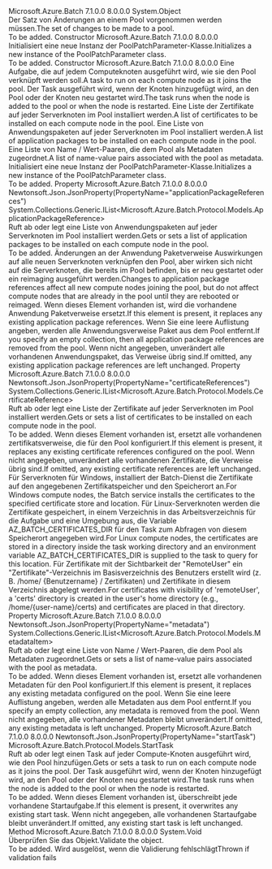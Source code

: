 <Type Name="PoolPatchParameter" FullName="Microsoft.Azure.Batch.Protocol.Models.PoolPatchParameter">
  <TypeSignature Language="C#" Value="public class PoolPatchParameter" />
  <TypeSignature Language="ILAsm" Value=".class public auto ansi beforefieldinit PoolPatchParameter extends System.Object" />
  <TypeSignature Language="DocId" Value="T:Microsoft.Azure.Batch.Protocol.Models.PoolPatchParameter" />
  <TypeSignature Language="VB.NET" Value="Public Class PoolPatchParameter" />
  <TypeSignature Language="F#" Value="type PoolPatchParameter = class" />
  <AssemblyInfo>
    <AssemblyName>Microsoft.Azure.Batch</AssemblyName>
    <AssemblyVersion>7.1.0.0</AssemblyVersion>
    <AssemblyVersion>8.0.0.0</AssemblyVersion>
  </AssemblyInfo>
  <Base>
    <BaseTypeName>System.Object</BaseTypeName>
  </Base>
  <Interfaces />
  <Docs>
    <summary>
            <span data-ttu-id="14e16-101">Der Satz von Änderungen an einem Pool vorgenommen werden müssen.</span><span class="sxs-lookup"><span data-stu-id="14e16-101">The set of changes to be made to a pool.</span></span>
            </summary>
    <remarks>To be added.</remarks>
  </Docs>
  <Members>
    <Member MemberName=".ctor">
      <MemberSignature Language="C#" Value="public PoolPatchParameter ();" />
      <MemberSignature Language="ILAsm" Value=".method public hidebysig specialname rtspecialname instance void .ctor() cil managed" />
      <MemberSignature Language="DocId" Value="M:Microsoft.Azure.Batch.Protocol.Models.PoolPatchParameter.#ctor" />
      <MemberSignature Language="VB.NET" Value="Public Sub New ()" />
      <MemberType>Constructor</MemberType>
      <AssemblyInfo>
        <AssemblyName>Microsoft.Azure.Batch</AssemblyName>
        <AssemblyVersion>7.1.0.0</AssemblyVersion>
        <AssemblyVersion>8.0.0.0</AssemblyVersion>
      </AssemblyInfo>
      <Parameters />
      <Docs>
        <summary>
            <span data-ttu-id="14e16-102">Initialisiert eine neue Instanz der PoolPatchParameter-Klasse.</span><span class="sxs-lookup"><span data-stu-id="14e16-102">Initializes a new instance of the PoolPatchParameter class.</span></span>
            </summary>
        <remarks>To be added.</remarks>
      </Docs>
    </Member>
    <Member MemberName=".ctor">
      <MemberSignature Language="C#" Value="public PoolPatchParameter (Microsoft.Azure.Batch.Protocol.Models.StartTask startTask = null, System.Collections.Generic.IList&lt;Microsoft.Azure.Batch.Protocol.Models.CertificateReference&gt; certificateReferences = null, System.Collections.Generic.IList&lt;Microsoft.Azure.Batch.Protocol.Models.ApplicationPackageReference&gt; applicationPackageReferences = null, System.Collections.Generic.IList&lt;Microsoft.Azure.Batch.Protocol.Models.MetadataItem&gt; metadata = null);" />
      <MemberSignature Language="ILAsm" Value=".method public hidebysig specialname rtspecialname instance void .ctor(class Microsoft.Azure.Batch.Protocol.Models.StartTask startTask, class System.Collections.Generic.IList`1&lt;class Microsoft.Azure.Batch.Protocol.Models.CertificateReference&gt; certificateReferences, class System.Collections.Generic.IList`1&lt;class Microsoft.Azure.Batch.Protocol.Models.ApplicationPackageReference&gt; applicationPackageReferences, class System.Collections.Generic.IList`1&lt;class Microsoft.Azure.Batch.Protocol.Models.MetadataItem&gt; metadata) cil managed" />
      <MemberSignature Language="DocId" Value="M:Microsoft.Azure.Batch.Protocol.Models.PoolPatchParameter.#ctor(Microsoft.Azure.Batch.Protocol.Models.StartTask,System.Collections.Generic.IList{Microsoft.Azure.Batch.Protocol.Models.CertificateReference},System.Collections.Generic.IList{Microsoft.Azure.Batch.Protocol.Models.ApplicationPackageReference},System.Collections.Generic.IList{Microsoft.Azure.Batch.Protocol.Models.MetadataItem})" />
      <MemberSignature Language="F#" Value="new Microsoft.Azure.Batch.Protocol.Models.PoolPatchParameter : Microsoft.Azure.Batch.Protocol.Models.StartTask * System.Collections.Generic.IList&lt;Microsoft.Azure.Batch.Protocol.Models.CertificateReference&gt; * System.Collections.Generic.IList&lt;Microsoft.Azure.Batch.Protocol.Models.ApplicationPackageReference&gt; * System.Collections.Generic.IList&lt;Microsoft.Azure.Batch.Protocol.Models.MetadataItem&gt; -&gt; Microsoft.Azure.Batch.Protocol.Models.PoolPatchParameter" Usage="new Microsoft.Azure.Batch.Protocol.Models.PoolPatchParameter (startTask, certificateReferences, applicationPackageReferences, metadata)" />
      <MemberType>Constructor</MemberType>
      <AssemblyInfo>
        <AssemblyName>Microsoft.Azure.Batch</AssemblyName>
        <AssemblyVersion>7.1.0.0</AssemblyVersion>
        <AssemblyVersion>8.0.0.0</AssemblyVersion>
      </AssemblyInfo>
      <Parameters>
        <Parameter Name="startTask" Type="Microsoft.Azure.Batch.Protocol.Models.StartTask" />
        <Parameter Name="certificateReferences" Type="System.Collections.Generic.IList&lt;Microsoft.Azure.Batch.Protocol.Models.CertificateReference&gt;" />
        <Parameter Name="applicationPackageReferences" Type="System.Collections.Generic.IList&lt;Microsoft.Azure.Batch.Protocol.Models.ApplicationPackageReference&gt;" />
        <Parameter Name="metadata" Type="System.Collections.Generic.IList&lt;Microsoft.Azure.Batch.Protocol.Models.MetadataItem&gt;" />
      </Parameters>
      <Docs>
        <param name="startTask"><span data-ttu-id="14e16-103">Eine Aufgabe, die auf jedem Computeknoten ausgeführt wird, wie sie den Pool verknüpft werden soll.</span><span class="sxs-lookup"><span data-stu-id="14e16-103">A task to run on each compute node as it joins the pool.</span></span> <span data-ttu-id="14e16-104">Der Task ausgeführt wird, wenn der Knoten hinzugefügt wird, an den Pool oder der Knoten neu gestartet wird.</span><span class="sxs-lookup"><span data-stu-id="14e16-104">The task runs when the node is added to the pool or when the node is restarted.</span></span></param>
        <param name="certificateReferences"><span data-ttu-id="14e16-105">Eine Liste der Zertifikate auf jeder Serverknoten im Pool installiert werden.</span><span class="sxs-lookup"><span data-stu-id="14e16-105">A list of certificates to be installed on each compute node in the pool.</span></span></param>
        <param name="applicationPackageReferences"><span data-ttu-id="14e16-106">Eine Liste von Anwendungspaketen auf jeder Serverknoten im Pool installiert werden.</span><span class="sxs-lookup"><span data-stu-id="14e16-106">A list of application packages to be installed on each compute node in the pool.</span></span></param>
        <param name="metadata"><span data-ttu-id="14e16-107">Eine Liste von Name / Wert-Paaren, die dem Pool als Metadaten zugeordnet.</span><span class="sxs-lookup"><span data-stu-id="14e16-107">A list of name-value pairs associated with the pool as metadata.</span></span></param>
        <summary>
            <span data-ttu-id="14e16-108">Initialisiert eine neue Instanz der PoolPatchParameter-Klasse.</span><span class="sxs-lookup"><span data-stu-id="14e16-108">Initializes a new instance of the PoolPatchParameter class.</span></span>
            </summary>
        <remarks>To be added.</remarks>
      </Docs>
    </Member>
    <Member MemberName="ApplicationPackageReferences">
      <MemberSignature Language="C#" Value="public System.Collections.Generic.IList&lt;Microsoft.Azure.Batch.Protocol.Models.ApplicationPackageReference&gt; ApplicationPackageReferences { get; set; }" />
      <MemberSignature Language="ILAsm" Value=".property instance class System.Collections.Generic.IList`1&lt;class Microsoft.Azure.Batch.Protocol.Models.ApplicationPackageReference&gt; ApplicationPackageReferences" />
      <MemberSignature Language="DocId" Value="P:Microsoft.Azure.Batch.Protocol.Models.PoolPatchParameter.ApplicationPackageReferences" />
      <MemberSignature Language="VB.NET" Value="Public Property ApplicationPackageReferences As IList(Of ApplicationPackageReference)" />
      <MemberSignature Language="F#" Value="member this.ApplicationPackageReferences : System.Collections.Generic.IList&lt;Microsoft.Azure.Batch.Protocol.Models.ApplicationPackageReference&gt; with get, set" Usage="Microsoft.Azure.Batch.Protocol.Models.PoolPatchParameter.ApplicationPackageReferences" />
      <MemberType>Property</MemberType>
      <AssemblyInfo>
        <AssemblyName>Microsoft.Azure.Batch</AssemblyName>
        <AssemblyVersion>7.1.0.0</AssemblyVersion>
        <AssemblyVersion>8.0.0.0</AssemblyVersion>
      </AssemblyInfo>
      <Attributes>
        <Attribute>
          <AttributeName>Newtonsoft.Json.JsonProperty(PropertyName="applicationPackageReferences")</AttributeName>
        </Attribute>
      </Attributes>
      <ReturnValue>
        <ReturnType>System.Collections.Generic.IList&lt;Microsoft.Azure.Batch.Protocol.Models.ApplicationPackageReference&gt;</ReturnType>
      </ReturnValue>
      <Docs>
        <summary>
            <span data-ttu-id="14e16-109">Ruft ab oder legt eine Liste von Anwendungspaketen auf jeder Serverknoten im Pool installiert werden.</span><span class="sxs-lookup"><span data-stu-id="14e16-109">Gets or sets a list of application packages to be installed on each compute node in the pool.</span></span>
            </summary>
        <value>To be added.</value>
        <remarks>
            <span data-ttu-id="14e16-110">Änderungen an der Anwendung Paketverweise Auswirkungen auf alle neuen Serverknoten verknüpfen den Pool, aber wirken sich nicht auf die Serverknoten, die bereits im Pool befinden, bis er neu gestartet oder ein reimaging ausgeführt werden.</span><span class="sxs-lookup"><span data-stu-id="14e16-110">Changes to application package references affect all new compute nodes joining the pool, but do not affect compute nodes that are already in the pool until they are rebooted or reimaged.</span></span> <span data-ttu-id="14e16-111">Wenn dieses Element vorhanden ist, wird die vorhandene Anwendung Paketverweise ersetzt.</span><span class="sxs-lookup"><span data-stu-id="14e16-111">If this element is present, it replaces any existing application package references.</span></span> <span data-ttu-id="14e16-112">Wenn Sie eine leere Auflistung angeben, werden alle Anwendungsverweise Paket aus dem Pool entfernt.</span><span class="sxs-lookup"><span data-stu-id="14e16-112">If you specify an empty collection, then all application package references are removed from the pool.</span></span> <span data-ttu-id="14e16-113">Wenn nicht angegeben, unverändert alle vorhandenen Anwendungspaket, das Verweise übrig sind.</span><span class="sxs-lookup"><span data-stu-id="14e16-113">If omitted, any existing application package references are left unchanged.</span></span>
            </remarks>
      </Docs>
    </Member>
    <Member MemberName="CertificateReferences">
      <MemberSignature Language="C#" Value="public System.Collections.Generic.IList&lt;Microsoft.Azure.Batch.Protocol.Models.CertificateReference&gt; CertificateReferences { get; set; }" />
      <MemberSignature Language="ILAsm" Value=".property instance class System.Collections.Generic.IList`1&lt;class Microsoft.Azure.Batch.Protocol.Models.CertificateReference&gt; CertificateReferences" />
      <MemberSignature Language="DocId" Value="P:Microsoft.Azure.Batch.Protocol.Models.PoolPatchParameter.CertificateReferences" />
      <MemberSignature Language="VB.NET" Value="Public Property CertificateReferences As IList(Of CertificateReference)" />
      <MemberSignature Language="F#" Value="member this.CertificateReferences : System.Collections.Generic.IList&lt;Microsoft.Azure.Batch.Protocol.Models.CertificateReference&gt; with get, set" Usage="Microsoft.Azure.Batch.Protocol.Models.PoolPatchParameter.CertificateReferences" />
      <MemberType>Property</MemberType>
      <AssemblyInfo>
        <AssemblyName>Microsoft.Azure.Batch</AssemblyName>
        <AssemblyVersion>7.1.0.0</AssemblyVersion>
        <AssemblyVersion>8.0.0.0</AssemblyVersion>
      </AssemblyInfo>
      <Attributes>
        <Attribute>
          <AttributeName>Newtonsoft.Json.JsonProperty(PropertyName="certificateReferences")</AttributeName>
        </Attribute>
      </Attributes>
      <ReturnValue>
        <ReturnType>System.Collections.Generic.IList&lt;Microsoft.Azure.Batch.Protocol.Models.CertificateReference&gt;</ReturnType>
      </ReturnValue>
      <Docs>
        <summary>
            <span data-ttu-id="14e16-114">Ruft ab oder legt eine Liste der Zertifikate auf jeder Serverknoten im Pool installiert werden.</span><span class="sxs-lookup"><span data-stu-id="14e16-114">Gets or sets a list of certificates to be installed on each compute node in the pool.</span></span>
            </summary>
        <value>To be added.</value>
        <remarks>
            <span data-ttu-id="14e16-115">Wenn dieses Element vorhanden ist, ersetzt alle vorhandenen zertifikatsverweise, die für den Pool konfiguriert.</span><span class="sxs-lookup"><span data-stu-id="14e16-115">If this element is present, it replaces any existing certificate references configured on the pool.</span></span> <span data-ttu-id="14e16-116">Wenn nicht angegeben, unverändert alle vorhandenen Zertifikate, die Verweise übrig sind.</span><span class="sxs-lookup"><span data-stu-id="14e16-116">If omitted, any existing certificate references are left unchanged.</span></span> <span data-ttu-id="14e16-117">Für Serverknoten für Windows, installiert der Batch-Dienst die Zertifikate auf den angegebenen Zertifikatspeicher und den Speicherort an.</span><span class="sxs-lookup"><span data-stu-id="14e16-117">For Windows compute nodes, the Batch service installs the certificates to the specified certificate store and location.</span></span> <span data-ttu-id="14e16-118">Für Linux-Serverknoten werden die Zertifikate gespeichert, in einem Verzeichnis in das Arbeitsverzeichnis für die Aufgabe und eine Umgebung aus, die Variable AZ_BATCH_CERTIFICATES_DIR für den Task zum Abfragen von diesem Speicherort angegeben wird.</span><span class="sxs-lookup"><span data-stu-id="14e16-118">For Linux compute nodes, the certificates are stored in a directory inside the task working directory and an environment variable AZ_BATCH_CERTIFICATES_DIR is supplied to the task to query for this location.</span></span> <span data-ttu-id="14e16-119">Für Zertifikate mit der Sichtbarkeit der "RemoteUser" ein "Zertifikate"-Verzeichnis im Basisverzeichnis des Benutzers erstellt wird (z. B. /home/ {Benutzername} / Zertifikaten) und Zertifikate in diesem Verzeichnis abgelegt werden.</span><span class="sxs-lookup"><span data-stu-id="14e16-119">For certificates with visibility of 'remoteUser', a 'certs' directory is created in the user's home directory (e.g., /home/{user-name}/certs) and certificates are placed in that directory.</span></span>
            </remarks>
      </Docs>
    </Member>
    <Member MemberName="Metadata">
      <MemberSignature Language="C#" Value="public System.Collections.Generic.IList&lt;Microsoft.Azure.Batch.Protocol.Models.MetadataItem&gt; Metadata { get; set; }" />
      <MemberSignature Language="ILAsm" Value=".property instance class System.Collections.Generic.IList`1&lt;class Microsoft.Azure.Batch.Protocol.Models.MetadataItem&gt; Metadata" />
      <MemberSignature Language="DocId" Value="P:Microsoft.Azure.Batch.Protocol.Models.PoolPatchParameter.Metadata" />
      <MemberSignature Language="VB.NET" Value="Public Property Metadata As IList(Of MetadataItem)" />
      <MemberSignature Language="F#" Value="member this.Metadata : System.Collections.Generic.IList&lt;Microsoft.Azure.Batch.Protocol.Models.MetadataItem&gt; with get, set" Usage="Microsoft.Azure.Batch.Protocol.Models.PoolPatchParameter.Metadata" />
      <MemberType>Property</MemberType>
      <AssemblyInfo>
        <AssemblyName>Microsoft.Azure.Batch</AssemblyName>
        <AssemblyVersion>7.1.0.0</AssemblyVersion>
        <AssemblyVersion>8.0.0.0</AssemblyVersion>
      </AssemblyInfo>
      <Attributes>
        <Attribute>
          <AttributeName>Newtonsoft.Json.JsonProperty(PropertyName="metadata")</AttributeName>
        </Attribute>
      </Attributes>
      <ReturnValue>
        <ReturnType>System.Collections.Generic.IList&lt;Microsoft.Azure.Batch.Protocol.Models.MetadataItem&gt;</ReturnType>
      </ReturnValue>
      <Docs>
        <summary>
            <span data-ttu-id="14e16-120">Ruft ab oder legt eine Liste von Name / Wert-Paaren, die dem Pool als Metadaten zugeordnet.</span><span class="sxs-lookup"><span data-stu-id="14e16-120">Gets or sets a list of name-value pairs associated with the pool as metadata.</span></span>
            </summary>
        <value>To be added.</value>
        <remarks>
            <span data-ttu-id="14e16-121">Wenn dieses Element vorhanden ist, ersetzt alle vorhandenen Metadaten für den Pool konfiguriert.</span><span class="sxs-lookup"><span data-stu-id="14e16-121">If this element is present, it replaces any existing metadata configured on the pool.</span></span> <span data-ttu-id="14e16-122">Wenn Sie eine leere Auflistung angeben, werden alle Metadaten aus dem Pool entfernt.</span><span class="sxs-lookup"><span data-stu-id="14e16-122">If you specify an empty collection, any metadata is removed from the pool.</span></span> <span data-ttu-id="14e16-123">Wenn nicht angegeben, alle vorhandener Metadaten bleibt unverändert.</span><span class="sxs-lookup"><span data-stu-id="14e16-123">If omitted, any existing metadata is left unchanged.</span></span>
            </remarks>
      </Docs>
    </Member>
    <Member MemberName="StartTask">
      <MemberSignature Language="C#" Value="public Microsoft.Azure.Batch.Protocol.Models.StartTask StartTask { get; set; }" />
      <MemberSignature Language="ILAsm" Value=".property instance class Microsoft.Azure.Batch.Protocol.Models.StartTask StartTask" />
      <MemberSignature Language="DocId" Value="P:Microsoft.Azure.Batch.Protocol.Models.PoolPatchParameter.StartTask" />
      <MemberSignature Language="VB.NET" Value="Public Property StartTask As StartTask" />
      <MemberSignature Language="F#" Value="member this.StartTask : Microsoft.Azure.Batch.Protocol.Models.StartTask with get, set" Usage="Microsoft.Azure.Batch.Protocol.Models.PoolPatchParameter.StartTask" />
      <MemberType>Property</MemberType>
      <AssemblyInfo>
        <AssemblyName>Microsoft.Azure.Batch</AssemblyName>
        <AssemblyVersion>7.1.0.0</AssemblyVersion>
        <AssemblyVersion>8.0.0.0</AssemblyVersion>
      </AssemblyInfo>
      <Attributes>
        <Attribute>
          <AttributeName>Newtonsoft.Json.JsonProperty(PropertyName="startTask")</AttributeName>
        </Attribute>
      </Attributes>
      <ReturnValue>
        <ReturnType>Microsoft.Azure.Batch.Protocol.Models.StartTask</ReturnType>
      </ReturnValue>
      <Docs>
        <summary>
            <span data-ttu-id="14e16-124">Ruft ab oder legt einen Task auf jeder Compute-Knoten ausgeführt wird, wie den Pool hinzufügen.</span><span class="sxs-lookup"><span data-stu-id="14e16-124">Gets or sets a task to run on each compute node as it joins the pool.</span></span> <span data-ttu-id="14e16-125">Der Task ausgeführt wird, wenn der Knoten hinzugefügt wird, an den Pool oder der Knoten neu gestartet wird.</span><span class="sxs-lookup"><span data-stu-id="14e16-125">The task runs when the node is added to the pool or when the node is restarted.</span></span>
            </summary>
        <value>To be added.</value>
        <remarks>
            <span data-ttu-id="14e16-126">Wenn dieses Element vorhanden ist, überschreibt jede vorhandene Startaufgabe.</span><span class="sxs-lookup"><span data-stu-id="14e16-126">If this element is present, it overwrites any existing start task.</span></span>
            <span data-ttu-id="14e16-127">Wenn nicht angegeben, alle vorhandenen Startaufgabe bleibt unverändert.</span><span class="sxs-lookup"><span data-stu-id="14e16-127">If omitted, any existing start task is left unchanged.</span></span>
            </remarks>
      </Docs>
    </Member>
    <Member MemberName="Validate">
      <MemberSignature Language="C#" Value="public virtual void Validate ();" />
      <MemberSignature Language="ILAsm" Value=".method public hidebysig newslot virtual instance void Validate() cil managed" />
      <MemberSignature Language="DocId" Value="M:Microsoft.Azure.Batch.Protocol.Models.PoolPatchParameter.Validate" />
      <MemberSignature Language="VB.NET" Value="Public Overridable Sub Validate ()" />
      <MemberSignature Language="F#" Value="abstract member Validate : unit -&gt; unit&#xA;override this.Validate : unit -&gt; unit" Usage="poolPatchParameter.Validate " />
      <MemberType>Method</MemberType>
      <AssemblyInfo>
        <AssemblyName>Microsoft.Azure.Batch</AssemblyName>
        <AssemblyVersion>7.1.0.0</AssemblyVersion>
        <AssemblyVersion>8.0.0.0</AssemblyVersion>
      </AssemblyInfo>
      <ReturnValue>
        <ReturnType>System.Void</ReturnType>
      </ReturnValue>
      <Parameters />
      <Docs>
        <summary>
            <span data-ttu-id="14e16-128">Überprüfen Sie das Objekt.</span><span class="sxs-lookup"><span data-stu-id="14e16-128">Validate the object.</span></span>
            </summary>
        <remarks>To be added.</remarks>
        <exception cref="T:Microsoft.Rest.ValidationException">
            <span data-ttu-id="14e16-129">Wird ausgelöst, wenn die Validierung fehlschlägt</span><span class="sxs-lookup"><span data-stu-id="14e16-129">Thrown if validation fails</span></span>
            </exception>
      </Docs>
    </Member>
  </Members>
</Type>